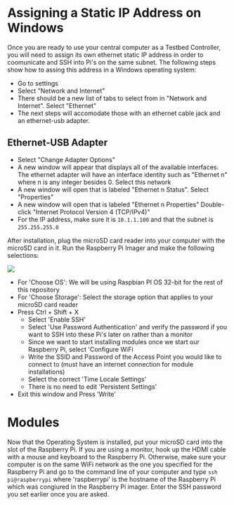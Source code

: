 # Assigning a Static IP Address on Windows
Once you are ready to use your central computer as a Testbed Controller, you will need to assign its own ethernet static IP address in order to coomunicate and SSH into Pi's on the same subnet. The following steps show how to assing this address in a Windows operating system:
*  Go to settings 
*  Select "Network and Internet"
*  There should be a new list of tabs to select from in "Network and Internet". Select "Ethernet" 
*  The next steps will accomodate those with an ethernet cable jack and an ethernet-usb adapter. 
## Ethernet-USB Adapter
* Select "Change Adapter Options"
* A new window will appear that displays all of the available interfaces. The ethernet adapter will have an interface identity such as "Ethernet n" where n is any integer besides 0. Select this network
* A new window will open that is labeled "Ethernet n Status". Select "Properties"
* A new window will open that is labeled "Ethernet n Properties" Double-click "Internet Protocol Version 4 (TCP/IPv4)"
* For the IP address, make sure it is `10.1.1.100` and that the subnet is `255.255.255.0`

After installation, plug the microSD card reader into your computer with the microSD card in it. Run the Raspberry Pi Imager and make the following selections:


![](/images/rpi_imager.png)

* For 'Choose OS': We will be using Raspbian PI OS 32-bit for the rest of this repository 
* For 'Choose Storage': Select the storage option that applies to your microSD card reader 
* Press Ctrl + Shift + X 
  * Select 'Enable SSH'
  *  Select 'Use Password Authentication' and verify the password if you want to SSH into these Pi's later on rather than a monitor 
  *  Since we want to start installing modules once we start our Raspberry Pi, select 'Configure WiFi
    * Write the SSID and Password of the Access Point you would like to connect to (must have an internet connection for module installations)
  * Select the correct 'Time Locale Settings'
  * There is no need to edit 'Persistent Settings' 
* Exit this window and Press 'Write' 

# Modules 
Now that the Operating System is installed, put your microSD card into the slot of the Raspberry Pi. If you are using a monitor, hook up the HDMI cable with a mouse and keyboard to the Raspberry Pi. Otherwise, make sure your computer is on the same WiFi network as the one you specified for the Raspberry Pi and go to the command line of your computer and type
`ssh pi@raspberrypi` where 'raspberrypi' is the hostname of the Raspberry Pi which was congiured in the Raspberry Pi imager. Enter the SSH password you set earlier once you are asked. 

